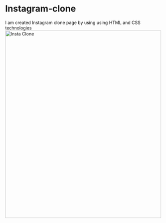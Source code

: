 # Instagram-clone
I am created Instagram clone page by using using HTML and CSS technologies 
<img src="F:\OneDrive\Pictures\Screenshots" alt="Insta Clone" width="500" height="600">
